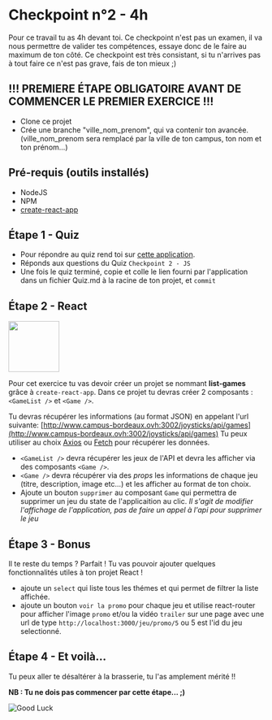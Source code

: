 # Checkpoint n°2 - **4h**

Pour ce travail tu as 4h devant toi. Ce checkpoint n'est pas un examen, il va nous permettre de valider tes compétences, essaye donc de le faire au maximum de ton côté.
Ce checkpoint est très consistant, si tu n'arrives pas à tout faire ce n'est pas grave, fais de ton mieux ;)

## **!!! PREMIERE ÉTAPE OBLIGATOIRE AVANT DE COMMENCER LE PREMIER EXERCICE !!!**

- Clone ce projet
- Crée une branche "ville_nom_prenom", qui va contenir ton avancée. (ville_nom_prenom sera remplacé par la ville de ton campus, ton nom et ton prénom...)

## Pré-requis (outils installés)

- NodeJS
- NPM
- [create-react-app ](https://github.com/facebook/create-react-app)

## Étape 1 - Quiz

- Pour répondre au quiz rend toi sur [cette application](http://checkpoint-quiz.campus-bordeaux.ovh/).
- Réponds aux questions du Quiz `Checkpoint 2 - JS`
- Une fois le quiz terminé, copie et colle le lien fourni par l'application dans un fichier Quiz.md à la racine de ton projet, et `commit`

## Étape 2 - React

<img src="https://media.giphy.com/media/XZcMJBP1RVSmI/giphy.gif" height="100">

Pour cet exercice tu vas devoir créer un projet se nommant **list-games** grâce à `create-react-app`.
Dans ce projet tu devras créer 2 composants : `<GameList />` et `<Game />`.

Tu devras récupérer les informations (au format JSON) en appelant l'url suivante: [http://www.campus-bordeaux.ovh:3002/joysticks/api/games](http://www.campus-bordeaux.ovh:3002/joysticks/api/games)
Tu peux utiliser au choix [Axios](https://github.com/axios/axios) ou [Fetch](https://developer.mozilla.org/fr/docs/Web/API/Fetch_API/Using_Fetch) pour récupérer les données.

- `<GameList />` devra récupérer les jeux de l'API et devra les afficher via des composants `<Game />`.
- `<Game />` devra récupérer via des _props_ les informations de chaque jeu (titre, description, image etc...) et les afficher au format de ton choix.
- Ajoute un bouton `supprimer` au composant `Game` qui permettra de supprimer un jeu du state de l'applicaition au clic. *Il s'agit de modifier l'affichage de l'application, pas de faire un appel à l'api pour supprimer le jeu*

## Étape 3 - Bonus

Il te reste du temps ? Parfait ! Tu vas pouvoir ajouter quelques fonctionnalités utiles à ton projet React !

- ajoute un `select` qui liste tous les thémes et qui permet de filtrer la liste affichée.
- ajoute un bouton `voir la promo` pour chaque jeu et utilise react-router pour afficher l'image `promo` et/ou la vidéo `trailer` sur une page avec une url de type `http://localhost:3000/jeu/promo/5` ou 5 est l'id du jeu selectionné.

## Étape 4 - Et voilà...

Tu peux aller te désaltérer à la brasserie, tu l'as amplement mérité !!

**NB : Tu ne dois pas commencer par cette étape... ;)**

![Good Luck](https://media.giphy.com/media/AC1PtbdsJZyOQ/giphy.gif)
